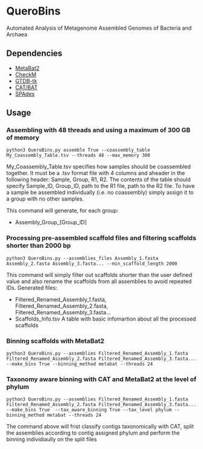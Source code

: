 # QueroBins
Automated Analysis of Metagenome Assembled Genomes of Bacteria and Archaea

## Dependencies
- [MetaBat2](https://bitbucket.org/berkeleylab/metabat/src/master/)
- [CheckM](https://ecogenomics.github.io/CheckM/)
- [GTDB-tk](https://github.com/Ecogenomics/GTDBTk)
- [CAT/BAT](https://github.com/dutilh/CAT)
- [SPAdes](https://github.com/ablab/spades)

## Usage
### Assembling with 48 threads and using a maximum of 300 GB of memory
`python3 QueroBins.py assemble True --coassembly_table My_Coassembly_Table.tsv --threads 48 --max_memory 300`

My_Coassembly_Table.tsv specifies how samples should be coassembled together. It must be a .tsv format file with 4 columns and aheader in the following header: Sample, Group, R1, R2.
The contents of the table should specify Sample_ID, Group_ID, path to the R1 file, path to the R2 file. To have a sample be assembled individually (i.e. no coassembly) simply assign it to a group with no other samples.

This command will generate, for each group:
- Assembly_Group_[Group_ID]

### Processing pre-assembled scaffold files and filtering scaffolds shorter than 2000 bp

`python3 QueroBins.py --assemblies_files Assembly_1.fasta Assembly_2.fasta Assembly_3.fasta... --min_scaffold_length 2000`

This command will simply filter out scaffolds shorter than the user defined value and also rename the scaffolds from all assemblies to avoid repeated IDs. Generated files:
- Filtered_Renamed_Assembly_1.fasta, Filtered_Renamed_Assembly_2.fasta, Filtered_Renamed_Assembly_3.fasta...
- Scaffolds_Info.tsv A table with basic infomartion about all the processed scaffolds

### Binning scaffolds with MetaBat2

`python3 QueroBins.py --assemblies Filtered_Renamed_Assembly_1.fasta Filtered_Renamed_Assembly_2.fasta Filtered_Renamed_Assembly_3.fasta... --make_bins True --binning_method metabat --threads 24`

### Taxonomy aware binning with CAT and MetaBat2 at the level of phylum

`python3 QueroBins.py --assemblies Filtered_Renamed_Assembly_1.fasta Filtered_Renamed_Assembly_2.fasta Filtered_Renamed_Assembly_3.fasta... --make_bins True  --tax_aware_binning True --tax_level phylum --binning_method metabat --threads 24`

The command above will frist classify contigs taxonomically with CAT, split the assemblies according to contig assigned phylum and perform the binning individiaully on the split files
